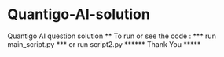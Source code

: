 # Quantigo-AI-solution
Quantigo AI question  solution
** To run or see the code :
        *** run main_script.py
        *** or run script2.py
        ****** Thank You *****